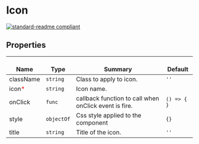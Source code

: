 # Icon
  [![standard-readme compliant](https://img.shields.io/badge/standard--readme-OK-green.svg?style=flat-square)](https://github.com/RichardLitt/standard-readme)
  

  ## Properties
  | </br>Name | </br>Type | </br>Summary | </br>Default | 
| ---- | ---- | ---- | ---- |
| className | `string` | Class to apply to icon. | `''` |
| icon<font color="red">*</font> | `string` | Icon name. |  |
| onClick | `func` | callback function to call when onClick event is fire. | `() => { }` |
| style | `objectOf` | Css style applied to the component | `{}` |
| title | `string` | Title of the icon. | `''` |